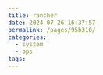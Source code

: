 ```yaml
---
title: rancher
date: 2024-07-26 16:37:57
permalink: /pages/95b310/
categories:
  - system
  - ops
tags:
---
```

